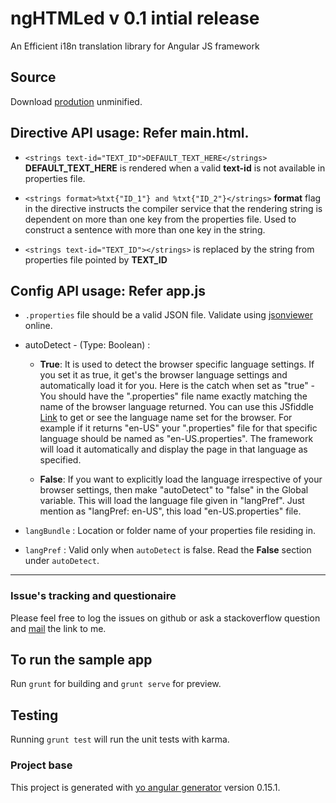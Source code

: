 # ngHTMLed v 0.1 intial release

An Efficient i18n translation library for Angular JS framework

## Source

Download [prodution](https://github.com/nirus/ngHTMLed/blob/master/app/dist/nghtmled.js) unminified.

## Directive API usage: Refer **main.html**.

- `<strings text-id="TEXT_ID">DEFAULT_TEXT_HERE</strings>` 
   **DEFAULT_TEXT_HERE** is rendered when a valid **text-id** is not available in properties file.
   
- `<strings format>%txt{"ID_1"} and %txt{"ID_2"}</strings>`
    **format** flag in the directive instructs the compiler service that the rendering string is dependent on more than one key from the properties file.
    Used to construct a sentence with more than one key in the string.
    
- `<strings text-id="TEXT_ID"></strings>` **<string>** is replaced by the string from properties file pointed by **TEXT_ID**

## Config API usage: Refer **app.js**

- `.properties` file should be a valid JSON file. Validate using [jsonviewer](https://www.google.co.in/url?sa=t&rct=j&q=&esrc=s&source=web&cd=1&cad=rja&uact=8&sqi=2&ved=0ahUKEwi1psOrpf_LAhUTCo4KHdjqDc4QFggbMAA&url=http%3A%2F%2Fjsonviewer.stack.hu%2F&usg=AFQjCNHJDRSyTyJVSkQj5iOdT6arjm1-fQ&bvm=bv.118817766,d.c2E) online. 
- autoDetect - (Type: Boolean) : 

     - **True**: It is used to detect the browser specific language settings. If you set it as true, it get's the browser language settings and automatically load it for you. Here is the catch when set as "true" - You should have the ".properties" file name exactly matching the name of the browser language returned. You can use this JSfiddle [Link](http://jsfiddle.net/nirus/9FVTf/) to get or see the language name set for the browser. For example if it returns "en-US" your ".properties" file for that specific language should be named as "en-US.properties". The framework will load it automatically and display the page in that language as specified.

     - **False**: If you want to explicitly load the language irrespective of your browser settings, then make "autoDetect" to "false" in the Global variable. This will load the language file given in "langPref". Just mention as "langPref: en-US", this load "en-US.properties" file.
 
- `langBundle` : Location or folder name of your properties file residing in.
- `langPref` :  Valid only when `autoDetect` is false. Read the **False** section under `autoDetect`.


--------
### Issue's tracking and questionaire

Please feel free to log the issues on github or ask a stackoverflow question and [mail](mailto:nirus@live.in) the link to me.

## To run the sample app

Run `grunt` for building and `grunt serve` for preview.

## Testing

Running `grunt test` will run the unit tests with karma.

### Project base
This project is generated with [yo angular generator](https://github.com/yeoman/generator-angular)
version 0.15.1.